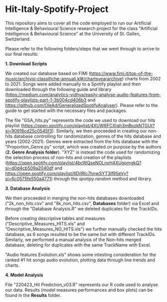 # Hit-Italy-Spotify-Project
This repository aims to cover all the code employed to run our Artificial Intelligence &amp; Behavioural Science research project for the class "Artificial Intelligence & Behavioural Science" at the University of St. Gallen, Switzerland. 

Please refer to the following folders/steps that we went through to arrive to our final results: 

**1. Download Scripts**

We created our database based on FIMI (https://www.fimi.it/top-of-the-music/archivio-classifiche-annuali.kl#/chartsyeararchive) charts from 2002 to 2021. Songs were added manually to a Spotify playlist and then downloaded through the following guide and library (https://medium.com/analytics-vidhya/easily-analyse-audio-features-from-spotify-playlists-part-1-3b004cd406b3 and https://github.com/OleAd/GeneralizedSpotifyAnalyser). Please refer to the guide to get started with the necessary files and packages. 

The file "GSA_hits.py" represents the code we used to download our hits playlist (https://open.spotify.com/playlist/4XUW6FCXIqh3mBpzkNTGUt?si=90916cd25c0545f3). Similarly, we then proceeded in creating our non-hits database controlling for randomization, genres of the hits database and years (2002-2021). Genres were extracted from the hits database with the "Proportion_Genre.py" script, which was created on purpose by the authors (**2. Genre Analysis folder**). "XYZ" is instead the code used for randomizing the selection process of non-hits and creation of the playlists (https://open.spotify.com/playlist/4bcWQseNOLnxH4XUgpmgkQ?si=d0d4cb509a2040df and https://open.spotify.com/playlist/6DjIRlc7hnwSYT3lf95eVy?si=6c0575fe550a4771) through the _spotipy.random_ method and library. 

**3. Database Analysis**

We then proceeded in merging the non-hits databases downloaded ("2k_non_hits.csv" and "8k_non_hits.csv", **Databases** folder) via Excel and through the "Database Analysis.R" we deleted duplicates for the TrackIDs. 

Before creating descriptive tables and measures ("Descriptive_Measures_HITS.xls" and "Descriptive_Measures_NO_HITS.xls") we further manually checked the hits database, as 6 songs resulted to be the same but with different TrackIDs. Similarly, we performed a manual analysis of the Non-hits merged database, deleting for duplicates with the same TrackName with Excel. 

"Audio features Evolution.xls" shows some intesting consideration for the ranked #1 hit songs audio evolution, plotting data through line trends and charts. 

**4. Model Analysis**

File "220423_Hit Prediction_v03.R" represents our R code used to analyse our data. Results (model measures performances and box plots) can be found in the **Results** folder.

